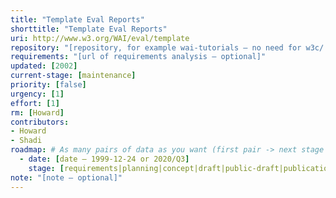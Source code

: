 ```yaml
---
title: "Template Eval Reports"
shorttitle: "Template Eval Reports"
uri: http://www.w3.org/WAI/eval/template
repository: "[repository, for example wai-tutorials – no need for w3c/ or GitHub URL – optional]"
requirements: "[url of requirements analysis – optional]"
updated: [2002]
current-stage: [maintenance]
priority: [false]
urgency: [1]
effort: [1]
rm: [Howard]
contributors:
- Howard
- Shadi
roadmap: # As many pairs of data as you want (first pair -> next stage in the tool)
  - date: [date – 1999-12-24 or 2020/Q3]
    stage: [requirements|planning|concept|draft|public-draft|publication|maintenance]
note: "[note – optional]"
---
```


